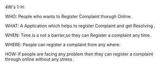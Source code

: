 4W's 1-H:

WHO: People who wants to Register Complaint thorugh Online.

WHAT: A Application which helps to register Complaint and get Resolving .

WHEN: Time is a not a barrier,so they can Register a complaint any time.

WHERE: People can register a complaint from any where.

HOW: If people are facing any problem then they can register a complaint through online without any stress .
